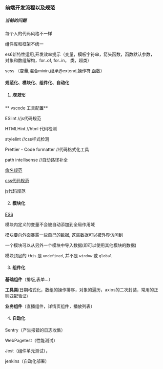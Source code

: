 ###  前端开发流程以及规范

##### 当前的问题

每个人的代码风格不一样

组件库和框架不统一

es6新特性运用,开发效率提示（变量，模板字符串，箭头函数，函数默认参数，对象和数组解构，for..of, for..in， 类，超类）

scss （变量,混合mixin,继承@extend,操作符,函数）

#### 规范化、模块化、组件化、自动化

1. ##### 规范化

** vscode 工具配置**

ESlint //js代码规范

HTMLHint  //html 代码检测

stylelint //css样式检测

Prettier - Code formatter  //代码格式化工具

path intellisense  //自动路径补全

[命名规范](https://devcloud.huaweicloud.com/docman/project/7158ffc402e84ef3b48d657b365cf235/docman/detail/2854238/list)

[css代码规范](https://devcloud.huaweicloud.com/docman/project/7158ffc402e84ef3b48d657b365cf235/docman/detail/2854236/list)

[js代码规范](https://devcloud.huaweicloud.com/docman/project/7158ffc402e84ef3b48d657b365cf235/docman/detail/2854237/list)

2. #### 模块化

[ES6](https://juejin.im/post/5ca0df406fb9a05e444f2bed)

模块内定义的变量不会被自动添加到全局作用域

模块要向外面暴露一些自己的数据, 这些数据可以被外界访问到

一个模块可以从另外一个模块中导入数据(即可以使用其他模块的数据)

模块顶层的 `this` 是 `undefined`, 并不是 `window` 或 `global`

3. #### 组件化

**基础组件**（排版,表单...）

**工具类**(日期格式化，数组的操作排序，对象的遍历，axios的二次封装，常用的正则匹配验证)

**业务组件**（直播组件，详情页组件，播放列表）

4. #### 自动化

Sentry（产生报错的日志收集）

WebPagetest（性能测试）

Jest（组件单元测试），

jenkins（自动化部署）




